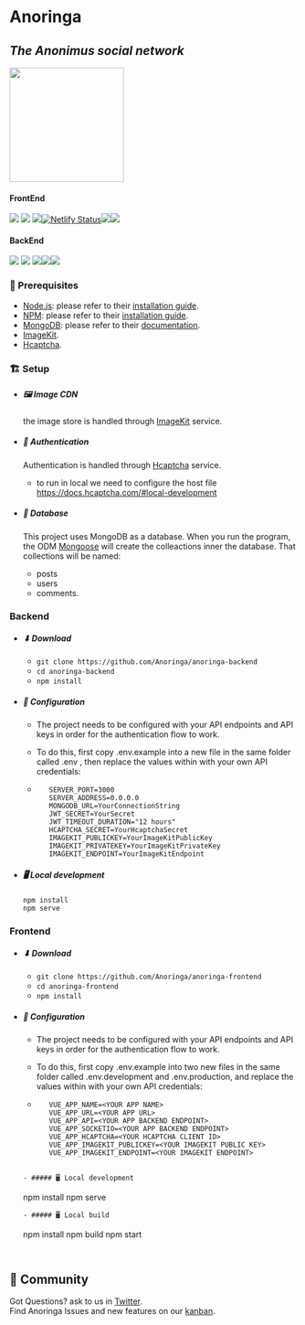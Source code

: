
   
   # Anoringa
## _The Anonimus social network_

<img src="https://anoringa.win/anoringa.png" width="200">


#### FrontEnd
![](https://img.shields.io/github/stars/Anoringa/anoringa-frontend) ![](https://img.shields.io/github/forks/Anoringa/anoringa-frontend) ![](https://img.shields.io/github/issues/Anoringa/anoringa-frontend)[![Netlify Status](https://api.netlify.com/api/v1/badges/8f6d440f-6f42-46f3-b462-82aa502f9bc4/deploy-status)](https://app.netlify.com/sites/anoringa/deploys)![](https://img.shields.io/github/languages/code-size/Anoringa/anoringa-frontend)![](https://img.shields.io/twitter/follow/Anoringa1?label=Follow&style=social)

#### BackEnd
![](https://img.shields.io/github/stars/Anoringa/anoringa-backend) ![](https://img.shields.io/github/forks/Anoringa/anoringa-backend) ![](https://img.shields.io/github/issues/Anoringa/anoringa-backend)![](https://img.shields.io/github/languages/code-size/Anoringa/anoringa-backend)![](https://img.shields.io/twitter/follow/Anoringa1?label=Follow&style=social)


### 📖 Prerequisites

- [Node.js](https://nodejs.org/en/): please refer to their [installation guide](https://nodejs.dev/learn/how-to-install-nodejs).
- [NPM](https://npmjs.com/): please refer to their [installation guide](https://docs.npmjs.com/downloading-and-installing-node-js-and-npm).
- [MongoDB](https://www.mongodb.com/): please refer to their [documentation](https://docs.mongodb.com/manual/installation/).
- [ImageKit](https://imagekit.io/).
- [Hcaptcha](https://www.hcaptcha.com/).




### 🏗 Setup
-  #####  🖼 Image CDN

    the image store is handled through [ImageKit](https://imagekit.io/) service. 


-  ##### 🔑 Authentication

    Authentication is handled through [Hcaptcha](https://www.hcaptcha.com/) service.
    - to run in local we need to configure the host file https://docs.hcaptcha.com/#local-development

-  ##### 💾 Database

    This project uses MongoDB as a database. When you run the program, the ODM [Mongoose](https://mongoosejs.com/) will create the colleactions inner the database. That collections will be named:
    - posts
    - users
    - comments.


### Backend
-  ##### ⬇ Download
    -  `git clone https://github.com/Anoringa/anoringa-backend`
    -  `cd anoringa-backend`
    -  `npm install`

-  ##### 🔧 Configuration
    -  The project needs to be configured with your API endpoints and API keys in order for the authentication flow to work.
    
    -  To do this, first copy .env.example into a new file in the same folder called .env , then replace the values within with your own API credentials:
    
   -  ```
         SERVER_PORT=3000
         SERVER_ADDRESS=0.0.0.0
         MONGODB_URL=YourConnectionString
         JWT_SECRET=YourSecret
         JWT_TIMEOUT_DURATION="12 hours"
         HCAPTCHA_SECRET=YourHcaptchaSecret
         IMAGEKIT_PUBLICKEY=YourImageKitPublicKey
         IMAGEKIT_PRIVATEKEY=YourImageKitPrivateKey
         IMAGEKIT_ENDPOINT=YourImageKitEndpoint
         ```

  - ##### 🖥️ Local development

    ```
    npm install
    npm serve
    ```
### Frontend
-  ##### ⬇ Download
      - `git clone https://github.com/Anoringa/anoringa-frontend`
      -  `cd anoringa-frontend`
      -  `npm install`
- ##### 🔧 Configuration
    -   The project needs to be configured with your API endpoints and API keys in order for the authentication flow to work.
    -  To do this, first copy .env.example into two new files in the same folder called .env.development and  .env.production, and replace the values within with your own API credentials:

    -  ```
          VUE_APP_NAME=<YOUR APP NAME>
          VUE_APP_URL=<YOUR APP URL>
          VUE_APP_API=<YOUR APP BACKEND ENDPOINT>
          VUE_APP_SOCKETIO=<YOUR APP BACKEND ENDPOINT>
          VUE_APP_HCAPTCHA=<YOUR HCAPTCHA CLIENT ID>
          VUE_APP_IMAGEKIT_PUBLICKEY=<YOUR IMAGEKIT PUBLIC KEY>
          VUE_APP_IMAGEKIT_ENDPOINT=<YOUR IMAGEKIT ENDPOINT>
   ```

  - ##### 🖥️ Local development

    ```
    npm install
    npm serve
    ```
  - ##### 🖥️ Local build
    
    ```
    npm install
    npm build
    npm start
    ```


## 🍕 Community

Got Questions? ask to us in [Twitter](https://twitter.com/Anoringa1).  
Find Anoringa Issues and new features on our [kanban](https://github.com/orgs/Anoringa/projects/1).

<!--
## ⚖️ LICENSE

MIT © [Anoringa](LICENSE)
-->
